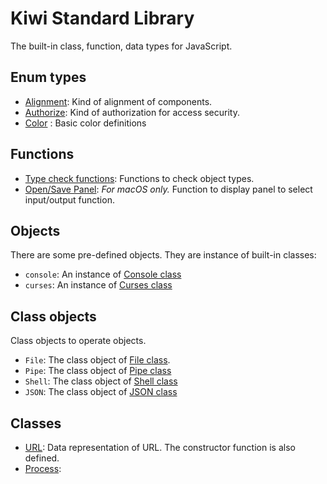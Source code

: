 # Kiwi Standard Library
The built-in class, function, data types for JavaScript.

## Enum types
* [Alignment](https://github.com/steelwheels/KiwiScript/blob/master/KiwiLibrary/Document/Enum/Alignment.md): Kind of alignment of components.
* [Authorize](https://github.com/steelwheels/KiwiScript/blob/master/KiwiLibrary/Document/Enum/Authorize.md): Kind of authorization for access security.
* [Color](https://github.com/steelwheels/KiwiScript/blob/master/KiwiLibrary/Document/Enum/Color.md) : Basic color definitions

## Functions
* [Type check functions](https://github.com/steelwheels/KiwiScript/blob/master/KiwiLibrary/Document/Function/TypeCheck.md): Functions to check object types.
* [Open/Save Panel](https://github.com/steelwheels/KiwiScript/blob/master/KiwiLibrary/Document/Function/Panel.md): *For macOS only.* Function to display panel to select input/output function.

## Objects
There are some pre-defined objects. They are instance of built-in classes:
* `console`: An instance of [Console class](https://github.com/steelwheels/KiwiScript/blob/master/KiwiLibrary/Document/Class/Console.md)
* `curses`: An instance of [Curses class](https://github.com/steelwheels/KiwiScript/blob/master/KiwiLibrary/Document/Class/Curses.md)

## Class objects
Class objects to operate objects.
* `File`: The class object of [File class](https://github.com/steelwheels/KiwiScript/blob/master/KiwiLibrary/Document/Class/File.md).
* `Pipe`: The class object of [Pipe class ](https://github.com/steelwheels/KiwiScript/blob/master/KiwiLibrary/Document/Class/Pipe.md)
* `Shell`: The class object of [Shell class](https://github.com/steelwheels/KiwiScript/blob/master/KiwiLibrary/Document/Class/Shell.md)
* `JSON`: The class object of [JSON class](https://github.com/steelwheels/KiwiScript/blob/master/KiwiLibrary/Document/Class/JSON.md)

## Classes
* [URL](https://github.com/steelwheels/KiwiScript/blob/master/KiwiLibrary/Document/Class/URL.md): Data representation of URL. The constructor function is also defined.
* [Process](https://github.com/steelwheels/KiwiScript/blob/master/KiwiLibrary/Document/Class/Process.md):
